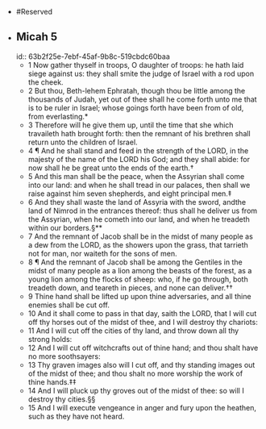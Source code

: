 - #Reserved
- ## Micah 5
  id:: 63b2f25e-7ebf-45af-9b8c-519cbdc60baa
	- 1 Now gather thyself in troops, O daughter of troops: he hath laid siege against us: they shall smite the judge of Israel with a rod upon the cheek.
	- 2 But thou, Beth-lehem Ephratah, though thou be little among the thousands of Judah, yet out of thee shall he come forth unto me that is to be ruler in Israel; whose goings forth have been from of
	  old, from everlasting.*
	- 3 Therefore will he give them up, until the time that she which travaileth hath brought forth: then the remnant of his brethren shall return unto the children of Israel.
	- 4 ¶ And he shall stand and feed in the strength of the LORD, in the majesty of the name of the LORD his God; and they shall abide: for now shall he be great unto the ends of the earth.†
	- 5 And this man shall be the peace, when the Assyrian shall come into our land: and when he shall tread in our palaces, then shall we raise against him seven shepherds, and eight principal men.‡
	- 6 And they shall waste the land of Assyria with the sword, andthe land of Nimrod in the entrances thereof: thus shall he deliver us from the Assyrian, when he cometh into our land, and when he treadeth within our borders.§**
	- 7 And the remnant of Jacob shall be in the midst of many people as a dew from the LORD, as the showers upon the grass, that tarrieth not for man, nor waiteth for the sons of men.
	- 8 ¶ And the remnant of Jacob shall be among the Gentiles in the midst of many people as a lion among the beasts of the forest, as a young lion among the flocks of sheep: who, if he go through, both treadeth down, and teareth in pieces, and none can deliver.††
	- 9 Thine hand shall be lifted up upon thine adversaries, and all thine enemies shall be cut off.
	- 10 And it shall come to pass in that day, saith the LORD, that I will cut off thy horses out of the midst of thee, and I will destroy thy chariots:
	- 11 And I will cut off the cities of thy land, and throw down all thy strong holds:
	- 12 And I will cut off witchcrafts out of thine hand; and thou shalt have no more soothsayers:
	- 13 Thy graven images also will I cut off, and thy standing images out of the midst of thee; and thou shalt no more worship the work of thine hands.‡‡
	- 14 And I will pluck up thy groves out of the midst of thee: so will I destroy thy cities.§§
	- 15 And I will execute vengeance in anger and fury upon the heathen, such as they have not heard.